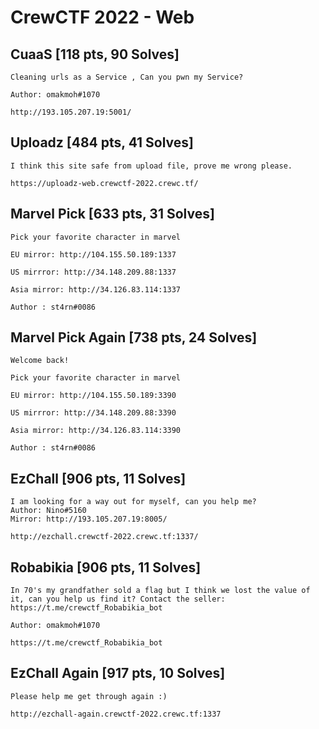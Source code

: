 # CrewCTF 2022 - Web



## CuaaS [118 pts, 90 Solves]

```
Cleaning urls as a Service , Can you pwn my Service?

Author: omakmoh#1070

http://193.105.207.19:5001/
```





## Uploadz [484 pts, 41 Solves]

```
I think this site safe from upload file, prove me wrong please.

https://uploadz-web.crewctf-2022.crewc.tf/
```





## Marvel Pick [633 pts, 31 Solves]

```
Pick your favorite character in marvel

EU mirror: http://104.155.50.189:1337

US mirrror: http://34.148.209.88:1337

Asia mirror: http://34.126.83.114:1337

Author : st4rn#0086
```







## Marvel Pick Again [738 pts, 24 Solves]

```
Welcome back!

Pick your favorite character in marvel

EU mirror: http://104.155.50.189:3390

US mirrror: http://34.148.209.88:3390

Asia mirror: http://34.126.83.114:3390

Author : st4rn#0086
```





## EzChall [906 pts, 11 Solves]

```
I am looking for a way out for myself, can you help me?
Author: Nino#5160
Mirror: http://193.105.207.19:8005/

http://ezchall.crewctf-2022.crewc.tf:1337/
```





## Robabikia [906 pts, 11 Solves]

```
In 70's my grandfather sold a flag but I think we lost the value of it, can you help us find it? Contact the seller: https://t.me/crewctf_Robabikia_bot

Author: omakmoh#1070

https://t.me/crewctf_Robabikia_bot
```







## EzChall Again [917 pts, 10 Solves]

```
Please help me get through again :)

http://ezchall-again.crewctf-2022.crewc.tf:1337
```

